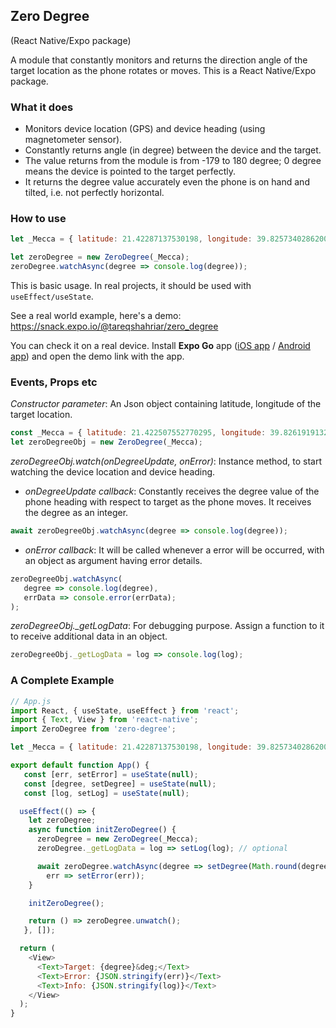 ## Zero Degree
(React Native/Expo package)

A module that constantly monitors and returns the direction angle of the target location as the phone rotates or moves. This is a React Native/Expo package.

### What it does
- Monitors device location (GPS) and device heading (using magnetometer sensor).
- Constantly returns angle (in degree) between the device and the target.
- The value returns from the module is from -179 to 180 degree; 0 degree means the device is pointed to the target perfectly.
- It returns the degree value accurately even the phone is on hand and tilted, i.e. not perfectly horizontal.

### How to use
```js
let _Mecca = { latitude: 21.42287137530198, longitude: 39.82573402862004 };

let zeroDegree = new ZeroDegree(_Mecca);
zeroDegree.watchAsync(degree => console.log(degree));
```

This is basic usage. In real projects, it should be used with `useEffect/useState`.


See a real world example, here's a demo:
https://snack.expo.io/@tareqshahriar/zero_degree

You can check it on a real device. Install **Expo Go** app (<a href="https://apps.apple.com/us/app/expo-go/id982107779">iOS app</a> / <a href="https://play.google.com/store/apps/details?id=host.exp.exponent&hl=en&gl=US">Android app</a>) and open the demo link with the app.

### Events, Props etc
*Constructor parameter*: An Json object containing latitude, longitude of the target location.
```js
const _Mecca = { latitude: 21.422507552770295, longitude: 39.826191913255556 };
let zeroDegreeObj = new ZeroDegree(_Mecca);
```

*zeroDegreeObj.watch(onDegreeUpdate, onError)*: Instance method, to start watching the device location and device heading.
- *onDegreeUpdate callback*: Constantly receives the degree value of the phone heading with respect to target as the phone moves. It receives the degree as an integer.
```js
await zeroDegreeObj.watchAsync(degree => console.log(degree));
```

- *onError callback*: It will be called whenever a error will be occurred, with an object as argument having error details.

```js
zeroDegreeObj.watchAsync(
   degree => console.log(degree), 
   errData => console.error(errData);
);
```

*zeroDegreeObj._getLogData*: For debugging purpose. Assign a function to it to receive additional data in an object.
```js
zeroDegreeObj._getLogData = log => console.log(log);
```

### A Complete Example
```js
// App.js
import React, { useState, useEffect } from 'react';
import { Text, View } from 'react-native';
import ZeroDegree from 'zero-degree';

let _Mecca = { latitude: 21.42287137530198, longitude: 39.82573402862004 };

export default function App() {
   const [err, setError] = useState(null);
   const [degree, setDegree] = useState(null);
   const [log, setLog] = useState(null);

  useEffect(() => {
    let zeroDegree;
    async function initZeroDegree() {
      zeroDegree = new ZeroDegree(_Mecca);  
      zeroDegree._getLogData = log => setLog(log); // optional

      await zeroDegree.watchAsync(degree => setDegree(Math.round(degree)),
        err => setError(err));
    }

    initZeroDegree();

    return () => zeroDegree.unwatch();
   }, []);

  return (
    <View>
      <Text>Target: {degree}&deg;</Text>
      <Text>Error: {JSON.stringify(err)}</Text>
      <Text>Info: {JSON.stringify(log)}</Text>
    </View>
  );
}
```

